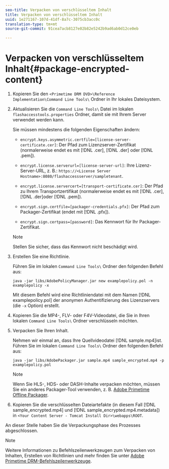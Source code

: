 ```yaml
---
seo-title: Verpacken von verschlüsseltem Inhalt
title: Verpacken von verschlüsseltem Inhalt
uuid: 1e271167-107d-41df-8a7c-3075cb3acc0c
translation-type: tm+mt
source-git-commit: 91cea7acb8127e02b82e5242b9ad6ab0d12ce0eb

---
```



# Verpacken von verschlüsseltem Inhalt{#package-encrypted-content}

1. Kopieren Sie den `<Primetime DRM DVD>\Reference Implementation\Command Line Tools\` Ordner in Ihr lokales Dateisystem.
1. Aktualisieren Sie die `Command Line Tools\` Datei im lokalen `flashaccesstools.properties` Ordner, damit sie mit Ihrem Server verwendet werden kann.

   Sie müssen mindestens die folgenden Eigenschaften ändern:

   * `encrypt.keys.asymmetric.certfile=[license-server-certificate.cer]`: Der Pfad zum Lizenzserver-Zertifikat (normalerweise endet es mit [!DNL .cer], [!DNL .der] oder [!DNL .pem]).

   * `encrypt.license.serverurl=[license-server-url]`: Ihre Lizenz-Server-URL, z. B.:    `https://<License Server Hostname>:8080/flashaccessserver/sampletenant`.

   * `encrypt.license.servercert=[transport-certificate.cer]`: Der Pfad zu Ihrem Transportzertifikat (normalerweise endet es mit [!DNL .cer], [!DNL .der]oder [!DNL .pem]).

   * `encrypt.sign.certfile=[packager-credentials.pfx]`: Der Pfad zum Packager-Zertifikat (endet mit [!DNL .pfx]).

   * `encrypt.sign.certpass=[password]`: Das Kennwort für Ihr Packager-Zertifikat.
   >[!NOTE]
   >
   >Stellen Sie sicher, dass das Kennwort nicht beschädigt wird.

1. Erstellen Sie eine Richtlinie.

   Führen Sie im lokalen `Command Line Tools\` Ordner den folgenden Befehl aus:

   ```
   java -jar libs/AdobePolicyManager.jar new examplepolicy.pol -n examplepolicy -x
   ```

   Mit diesem Befehl wird eine Richtliniendatei mit dem Namen [!DNL examplepolicy.pol] der anonymen Authentifizierung des Lizenzservers (die `-x` Option) erstellt.
1. Kopieren Sie die MP4-, FLV- oder F4V-Videodatei, die Sie in Ihren lokalen `Command Line Tools\` Ordner verschlüsseln möchten.
1. Verpacken Sie Ihren Inhalt.

   Nehmen wir einmal an, dass Ihre Quellvideodatei [!DNL sample.mp4]ist. Führen Sie im lokalen `Command Line Tools\` Ordner den folgenden Befehl aus:

   ```
   java -jar libs/AdobePackager.jar sample.mp4 sample_encrypted.mp4 -p examplepolicy.pol
   ```

   >[!NOTE]
   >
   >Wenn Sie HLS-, HDS- oder DASH-Inhalte verpacken möchten, müssen Sie ein anderes Packager-Tool verwenden, z. B. [Adobe Primetime Offline Packager](https://helpx.adobe.com/content/dam/help/en/primetime/guides/offline_packager_getting_started.pdf).

1. Kopieren Sie die verschlüsselten Dateiartefakte (in diesem Fall [!DNL sample_encrypted.mp4] und [!DNL sample_encrypted.mp4.metadata]) in `<Your Content Server - Tomcat Install Dir>\webapps\ROOT`.

An dieser Stelle haben Sie die Verpackungsphase des Prozesses abgeschlossen.

>[!NOTE]
>
>Weitere Informationen zu Befehlszeilenwerkzeugen zum Verpacken von Inhalten, Erstellen von Richtlinien und mehr finden Sie unter [Adobe Primetime DRM-Befehlszeilenwerkzeuge](../drm-reference-implementations/command-line-tools/command-line-tools-overview.md).
